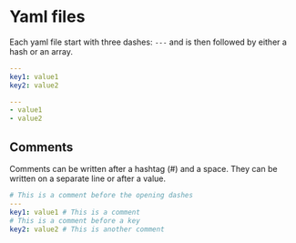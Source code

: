 # Yaml files

Each yaml file start with three dashes: `---` and is then followed by either a hash or an array.

```yaml
---
key1: value1
key2: value2
```

```yaml
---
- value1
- value2
```

## Comments

Comments can be written after a hashtag (#) and a space. They can be written on a separate line or after a value.

```yaml
# This is a comment before the opening dashes
---
key1: value1 # This is a comment
# This is a comment before a key
key2: value2 # This is another comment
```